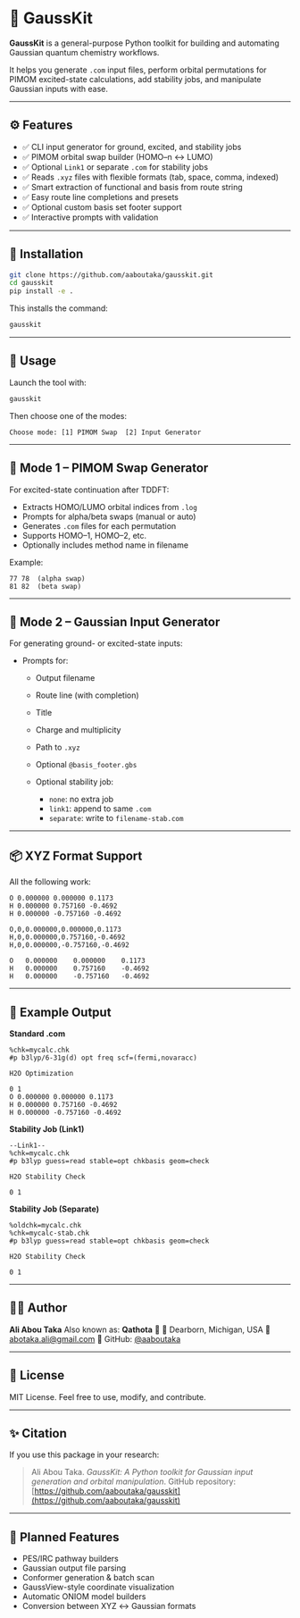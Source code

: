 # 🧪 GaussKit

**GaussKit** is a general-purpose Python toolkit for building and automating Gaussian quantum chemistry workflows.

It helps you generate `.com` input files, perform orbital permutations for PIMOM excited-state calculations, add stability jobs, and manipulate Gaussian inputs with ease.

---

## ⚙️ Features

- ✅ CLI input generator for ground, excited, and stability jobs
- ✅ PIMOM orbital swap builder (HOMO–n ↔ LUMO)
- ✅ Optional `Link1` or separate `.com` for stability jobs
- ✅ Reads `.xyz` files with flexible formats (tab, space, comma, indexed)
- ✅ Smart extraction of functional and basis from route string
- ✅ Easy route line completions and presets
- ✅ Optional custom basis set footer support
- ✅ Interactive prompts with validation

---

## 🔧 Installation

```bash
git clone https://github.com/aaboutaka/gausskit.git
cd gausskit
pip install -e .
````

This installs the command:

```bash
gausskit
```

---

## 🧭 Usage

Launch the tool with:

```bash
gausskit
```

Then choose one of the modes:

```
Choose mode: [1] PIMOM Swap  [2] Input Generator
```

---

## 📘 Mode 1 – PIMOM Swap Generator

For excited-state continuation after TDDFT:

* Extracts HOMO/LUMO orbital indices from `.log`
* Prompts for alpha/beta swaps (manual or auto)
* Generates `.com` files for each permutation
* Supports HOMO–1, HOMO–2, etc.
* Optionally includes method name in filename

Example:

```text
77 78  (alpha swap)
81 82  (beta swap)
```

---

## 📘 Mode 2 – Gaussian Input Generator

For generating ground- or excited-state inputs:

* Prompts for:

  * Output filename
  * Route line (with completion)
  * Title
  * Charge and multiplicity
  * Path to `.xyz`
  * Optional `@basis_footer.gbs`
  * Optional stability job:

    * `none`: no extra job
    * `link1`: append to same `.com`
    * `separate`: write to `filename-stab.com`

---

## 📦 XYZ Format Support

All the following work:

```
O 0.000000 0.000000 0.1173
H 0.000000 0.757160 -0.4692
H 0.000000 -0.757160 -0.4692
```

```
O,0,0.000000,0.000000,0.1173
H,0,0.000000,0.757160,-0.4692
H,0,0.000000,-0.757160,-0.4692
```

```
O	0.000000	0.000000	0.1173
H	0.000000	0.757160	-0.4692
H	0.000000	-0.757160	-0.4692
```

---

## 📄 Example Output

**Standard .com**

```text
%chk=mycalc.chk
#p b3lyp/6-31g(d) opt freq scf=(fermi,novaracc)

H2O Optimization

0 1
O 0.000000 0.000000 0.1173
H 0.000000 0.757160 -0.4692
H 0.000000 -0.757160 -0.4692
```

**Stability Job (Link1)**

```text
--Link1--
%chk=mycalc.chk
#p b3lyp guess=read stable=opt chkbasis geom=check

H2O Stability Check

0 1
```

**Stability Job (Separate)**

```text
%oldchk=mycalc.chk
%chk=mycalc-stab.chk
#p b3lyp guess=read stable=opt chkbasis geom=check

H2O Stability Check

0 1
```

---

## 👨‍🔬 Author

**Ali Abou Taka**
Also known as: **Qathota** 🧠
📍 Dearborn, Michigan, USA
📧 [abotaka.ali@gmail.com](mailto:abotaka.ali@gmail.com)
🐙 GitHub: [@aaboutaka](https://github.com/aaboutaka)

---

## 🪪 License

MIT License.
Feel free to use, modify, and contribute.

---

## ✨ Citation

If you use this package in your research:

> Ali Abou Taka. *GaussKit: A Python toolkit for Gaussian input generation and orbital manipulation*. GitHub repository: [https://github.com/aaboutaka/gausskit](https://github.com/aaboutaka/gausskit)

---

## 🔮 Planned Features

* PES/IRC pathway builders
* Gaussian output file parsing
* Conformer generation & batch scan
* GaussView-style coordinate visualization
* Automatic ONIOM model builders
* Conversion between XYZ ↔ Gaussian formats
